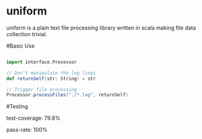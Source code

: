 uniform
====
uniform is a plain text file processing library written in scala making file data collection trivial.

#Basic Use
```scala

import interface.Processor

// Don't manipulate the log lines
def returnSelf(str: String) = str

// Trigger file processing
Processor.processFiles("./*.log", returnSelf)

```

#Testing

test-coverage: 79.8%

pass-rate: 100%
